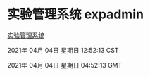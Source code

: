 # 实验管理系统 expadmin
[实验管理系统](http://58.48.54.58:56808/expadmin-782313d2-e1b1-4ea7-932e-3a55e6a1a4d0/)

2021年 04月 04日 星期日 12:52:13 CST

2021年 04月 04日 星期日 04:52:13 GMT
